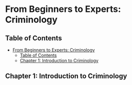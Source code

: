 # From Beginners to Experts: Criminology
## Table of Contents
- [From Beginners to Experts: Criminology](#from-beginners-to-experts-criminology)
  - [Table of Contents](#table-of-contents)
  - [Chapter 1: Introduction to Criminology](#chapter-1-introduction-to-criminology)

## Chapter 1: Introduction to Criminology